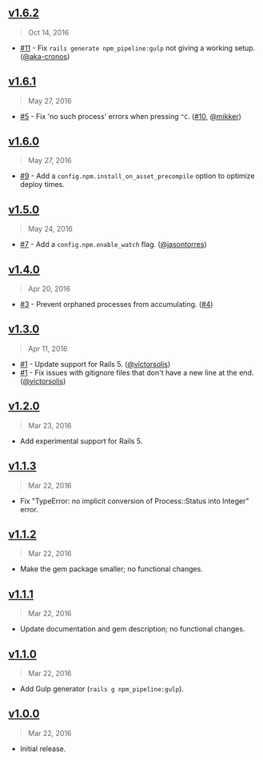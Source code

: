 ## [v1.6.2]
> Oct 14, 2016

- [#11] - Fix `rails generate npm_pipeline:gulp` not giving a working setup. ([@aka-cronos])

[v1.6.2]: https://github.com/rstacruz/npm-pipeline-rails/compare/v1.6.1...v1.6.2

## [v1.6.1]
> May 27, 2016

- [#5] - Fix 'no such process' errors when pressing `^C`. ([#10], [@mikker])

[v1.6.1]: https://github.com/rstacruz/npm-pipeline-rails/compare/v1.6.0...v1.6.1

## [v1.6.0]
> May 27, 2016

- [#9] - Add a `config.npm.install_on_asset_precompile` option to optimize deploy times.

[v1.6.0]: https://github.com/rstacruz/npm-pipeline-rails/compare/v1.5.0...v1.6.0

## [v1.5.0]
> May 24, 2016

- [#7] - Add a `config.npm.enable_watch` flag. ([@jasontorres])

[v1.5.0]: https://github.com/rstacruz/npm-pipeline-rails/compare/v1.4.0...v1.5.0

## [v1.4.0]
> Apr 20, 2016

- [#3] - Prevent orphaned processes from accumulating. ([#4])

[v1.4.0]: https://github.com/rstacruz/npm-pipeline-rails/compare/v1.3.0...v1.4.0

## [v1.3.0]
> Apr 11, 2016

- [#1] - Update support for Rails 5. ([@victorsolis])
- [#1] - Fix issues with gitignore files that don't have a new line at the end. ([@victorsolis])

[v1.3.0]: https://github.com/rstacruz/npm-pipeline-rails/compare/v1.2.0...v1.3.0

## [v1.2.0]
> Mar 23, 2016

- Add experimental support for Rails 5.

[v1.2.0]: https://github.com/rstacruz/npm-pipeline-rails/compare/v1.1.3...v1.2.0

## [v1.1.3]
> Mar 22, 2016

- Fix "TypeError: no implicit conversion of Process::Status into Integer" error.

[v1.1.3]: https://github.com/rstacruz/npm-pipeline-rails/compare/v1.1.2...v1.1.3

## [v1.1.2]
> Mar 22, 2016

- Make the gem package smaller; no functional changes.

[v1.1.2]: https://github.com/rstacruz/npm-pipeline-rails/compare/v1.1.1...v1.1.2

## [v1.1.1]
> Mar 22, 2016

- Update documentation and gem description; no functional changes.

[v1.1.1]: https://github.com/rstacruz/npm-pipeline-rails/compare/v1.1.0...v1.1.1

## [v1.1.0]
> Mar 22, 2016

- Add Gulp generator (`rails g npm_pipeline:gulp`).

[v1.1.0]: https://github.com/rstacruz/npm-pipeline-rails/compare/v1.0.0...v1.1.0

## [v1.0.0]
> Mar 22, 2016

- Initial release.

[v1.0.0]: https://github.com/rstacruz/npm-pipeline-rails/tree/v1.0.0
[#1]: https://github.com/rstacruz/npm-pipeline-rails/issues/1
[#3]: https://github.com/rstacruz/npm-pipeline-rails/issues/3
[#4]: https://github.com/rstacruz/npm-pipeline-rails/issues/4
[#5]: https://github.com/rstacruz/npm-pipeline-rails/issues/5
[#7]: https://github.com/rstacruz/npm-pipeline-rails/issues/7
[#9]: https://github.com/rstacruz/npm-pipeline-rails/issues/9
[#10]: https://github.com/rstacruz/npm-pipeline-rails/issues/10
[@jasontorres]: https://github.com/jasontorres
[@victorsolis]: https://github.com/victorsolis
[@mikker]: https://github.com/mikker
[#11]: https://github.com/rstacruz/npm-pipeline-rails/issues/11
[@aka-cronos]: https://github.com/aka-cronos
